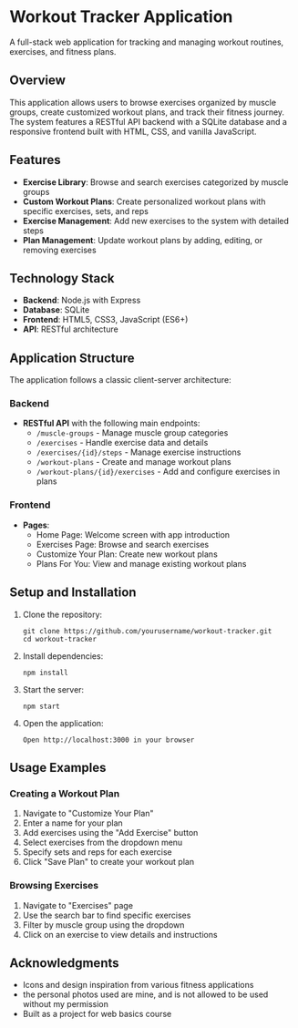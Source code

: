 # Workout Tracker Application

A full-stack web application for tracking and managing workout routines, exercises, and fitness plans.

## Overview

This application allows users to browse exercises organized by muscle groups, create customized workout plans, and track their fitness journey. The system features a RESTful API backend with a SQLite database and a responsive frontend built with HTML, CSS, and vanilla JavaScript.

## Features

- **Exercise Library**: Browse and search exercises categorized by muscle groups
- **Custom Workout Plans**: Create personalized workout plans with specific exercises, sets, and reps
- **Exercise Management**: Add new exercises to the system with detailed steps
- **Plan Management**: Update workout plans by adding, editing, or removing exercises

## Technology Stack

- **Backend**: Node.js with Express
- **Database**: SQLite
- **Frontend**: HTML5, CSS3, JavaScript (ES6+)
- **API**: RESTful architecture

## Application Structure

The application follows a classic client-server architecture:

### Backend

- **RESTful API** with the following main endpoints:
  - `/muscle-groups` - Manage muscle group categories
  - `/exercises` - Handle exercise data and details
  - `/exercises/{id}/steps` - Manage exercise instructions
  - `/workout-plans` - Create and manage workout plans
  - `/workout-plans/{id}/exercises` - Add and configure exercises in plans

### Frontend

- **Pages**:
  - Home Page: Welcome screen with app introduction
  - Exercises Page: Browse and search exercises
  - Customize Your Plan: Create new workout plans
  - Plans For You: View and manage existing workout plans


## Setup and Installation

1. Clone the repository:
   ```
   git clone https://github.com/yourusername/workout-tracker.git
   cd workout-tracker
   ```

2. Install dependencies:
   ```
   npm install
   ```

3. Start the server:
   ```
   npm start
   ```

4. Open the application:
   ```
   Open http://localhost:3000 in your browser
   ```


## Usage Examples

### Creating a Workout Plan

1. Navigate to "Customize Your Plan"
2. Enter a name for your plan
3. Add exercises using the "Add Exercise" button
4. Select exercises from the dropdown menu
5. Specify sets and reps for each exercise
6. Click "Save Plan" to create your workout plan

### Browsing Exercises

1. Navigate to "Exercises" page
2. Use the search bar to find specific exercises
3. Filter by muscle group using the dropdown
4. Click on an exercise to view details and instructions





## Acknowledgments

- Icons and design inspiration from various fitness applications
- the personal photos used are mine, and is not allowed to be used without my permission
- Built as a project for web basics course
